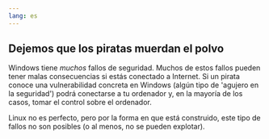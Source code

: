 ```yaml
---
lang: es
---
```





<h2>Dejemos que los piratas muerdan el polvo</h2>

Windows tiene <i>muchos</i> fallos de seguridad. Muchos de estos fallos pueden tener malas consecuencias si estás conectado a Internet. Si un pirata conoce una vulnerabilidad concreta en Windows (algún tipo de 'agujero en la seguridad') podrá conectarse a tu ordenador y, en la mayoría de los casos, tomar el control sobre el ordenador.

Linux no es perfecto, pero por la forma en que está construido, este tipo de fallos no son posibles (o al menos, no se pueden explotar).




 
